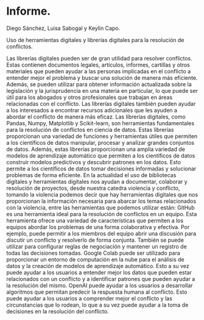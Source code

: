 # Informe.
Diego Sánchez, Luisa Sabogal y Keylin Capo.

Uso de herramientas digitales y librerías digitales para la resolución de conflictos.

Las librerías digitales pueden ser de gran utilidad para resolver conflictos. Estas contienen documentos legales, artículos, informes, cartillas y otros materiales que pueden ayudar a las personas implicadas en el conflicto a entender mejor el problema y buscar una solución de manera más eficiente. Además, se pueden utilizar para obtener información actualizada sobre la legislación y la jurisprudencia en una materia en particular, lo que puede ser útil para los abogados y otros profesionales que trabajan en áreas relacionadas con el conflicto. Las librerías digitales también pueden ayudar a los interesados a encontrar recursos adicionales que les ayuden a abordar el conflicto de manera más eficaz.
Las librerías digitales, como Pandas, Numpy, Matplotlib y Scikit-learn, son herramientas fundamentales para la resolución de conflictos en ciencia de datos. Estas librerías proporcionan una variedad de funciones y herramientas útiles que permiten a los científicos de datos manipular, procesar y analizar grandes conjuntos de datos. Además, estas librerías proporcionan una amplia variedad de modelos de aprendizaje automático que permiten a los científicos de datos construir modelos predictivos y descubrir patrones en los datos. Esto permite a los científicos de datos tomar decisiones informadas y solucionar problemas de forma eficiente.
En la actualidad el uso de bibliotecas digitales y herramientas digitales nos ayudan a documentar, colaborar y resolución de proyectos, desde nuestra catedra violencia y conflicto, tomando la violencia podemos decir que hay herramientas digitales que nos proporcionan la información necesaria para abarcar los temas relacionados con la violencia, entre las herramientas que podemos utilizar están:
GitHub es una herramienta ideal para la resolución de conflictos en un equipo. Esta herramienta ofrece una variedad de características que permiten a los equipos abordar los problemas de una forma colaborativa y efectiva. Por ejemplo, puede permitir a los miembros del equipo abrir una discusión para discutir un conflicto y resolverlo de forma conjunta. También se puede utilizar para configurar reglas de negociación y mantener un registro de todas las decisiones tomadas.
Google Colab puede ser utilizado para proporcionar un entorno de computación en la nube para el análisis de datos y la creación de modelos de aprendizaje automático. Esto a su vez puede ayudar a los usuarios a entender mejor los datos que pueden estar relacionados con un conflicto y a identificar patrones que pueden ayudar a la resolución del mismo.
OpenAI puede ayudar a los usuarios a desarrollar algoritmos que permitan predecir la respuesta humana al conflicto. Esto puede ayudar a los usuarios a comprender mejor el conflicto y las circunstancias que lo rodean, lo que a su vez puede ayudar a la toma de decisiones en la resolución del conflicto.
